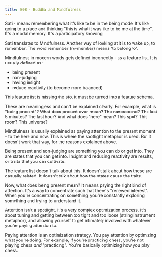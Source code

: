 ```yaml
---
title: E08 - Buddha and Mindfulness
---
```


Sati - means remembering what it's like to be in the being mode. It's like going to a place and thinking "this is what it was like to be me at the time". It's a modal memory. It's a participatory knowing.

Sati translates to Mindfulness. Another way of looking at it is to wake up, to remember. The word remember (re-member) means 'to belong to'.

Mindfulness in modern words gets defined incorrectly - as a feature list. It is usually defined as:

-   being present
-   non-judging
-   having insight
-   reduce reactivity (to become more balanced)

This feature list is missing the sfo. It must be turned into a feature schema.

These are meaningless and can't be explained clearly. For example, what is "being present"? What does present even mean? The nanosecond? The last 5 minutes? The last hour? And what does "here" mean? This spot? This room? This universe?

Mindfulness is usually explained as paying attention to the present moment - to the here and now. This is where the spotlight metaphor is used. But it doesn't work that way, for the reasons explained above.

Being present and non-judging are something you can do or get into. They are states that you can get into. Insight and reducing reactivity are results, or traits that you can cultivate.

The feature list doesn't talk about this. It doesn't talk about how these are casually related. It doesn't talk about how the states cause the traits.

Now, what does being present mean? It means paying the right kind of attention. It's a way to concentrate such that there's "renewed interest". When you're concentrating on something, you're constantly exploring something and trying to understand it.

Attention isn't a spotlight. It's a very complex optimization process. It's about tuning and getting between too tight and too loose (string instrument metaphor), and allowing yourself to get intimately involved with whatever you're paying attention to.

Paying attention is an optimization strategy. You pay attention by optimizing what you're doing. For example, if you're practicing chess, you're not playing chess *and* "practicing". You're basically optimizing how you play chess.
